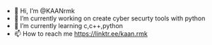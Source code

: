- 👋 Hi, I’m @KAANrmk
- 🔭 I’m currently working on create cyber securty tools with python
- 🌱 I’m currently learning c,c++,python
- 📫 How to reach me https://linktr.ee/kaan.rmk

<!---
KAANrmk/KAANrmk is a ✨ special ✨ repository because its `README.md` (this file) appears on your GitHub profile.
You can click the Preview link to take a look at your changes.
--->
